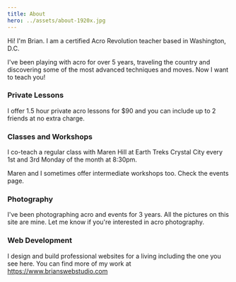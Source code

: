 ```yaml
---
title: About
hero: ../assets/about-1920x.jpg
---
```


Hi! I'm Brian. I am a certified Acro Revolution teacher based in Washington, D.C.

I've been playing with acro for over 5 years, traveling the country and discovering some of the most advanced techniques and moves. Now I want to teach you!

### Private Lessons
I offer 1.5 hour private acro lessons for $90 and you can include up to 2 friends at no extra charge.

### Classes and Workshops
I co-teach a regular class with Maren Hill at Earth Treks Crystal City every 1st and 3rd Monday of the month at 8:30pm.

Maren and I sometimes offer intermediate workshops too. Check the events page.

### Photography
I've been photographing acro and events for 3 years. All the pictures on this site are mine. Let me know if you're interested in acro photography.

### Web Development
I design and build professional websites for a living including the one you see here. You can find more of my work at https://www.brianswebstudio.com

